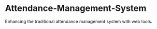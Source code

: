 # Attendance-Management-System
Enhancing the traditional attendance management system with web tools.
